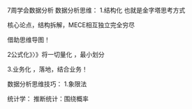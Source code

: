 
7周学会数据分析
数据分析思维：
1.结构化 也就是金字塔思考方式

核心论点，结构拆解，MECE相互独立完全穷尽

借助思维导图！

2公式化》〉》将一切量化 ，最小划分

3.业务化 ，落地，结合业务！

数据分析思维技巧：
1.象限法


统计学：
推断统计：围绕概率